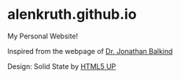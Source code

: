 # alenkruth.github.io
My Personal Website!

Inspired from the webpage of [Dr. Jonathan Balkind](jbalkind.github.io)

Design: Solid State by [HTML5 UP](html5up.net)

